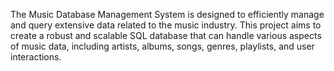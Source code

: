 The Music Database Management System is designed to efficiently manage and query extensive data related to the music industry. This project aims to create a robust and scalable SQL database that can handle various aspects of music data, including artists, albums, songs, genres, playlists, and user interactions.
